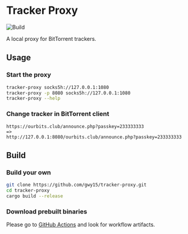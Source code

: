 # Tracker Proxy

![Build](https://github.com/gwy15/tracker-proxy/workflows/Build/badge.svg)

A local proxy for BitTorrent trackers.

## Usage

### Start the proxy
```bash
tracker-proxy socks5h://127.0.0.1:1080
tracker-proxy -p 8080 socks5h://127.0.0.1:1080
tracker-proxy --help
```
### Change tracker in BitTorrent client
```
https://ourbits.club/announce.php?passkey=233333333
=> 
http://127.0.0.1:8080/ourbits.club/announce.php?passkey=233333333
```

## Build

### Build your own
```bash
git clone https://github.com/gwy15/tracker-proxy.git
cd tracker-proxy
cargo build --release
```

### Download prebuilt binaries
Please go to [GitHub Actions](https://github.com/gwy15/tracker-proxy/actions) and look for workflow artifacts.
